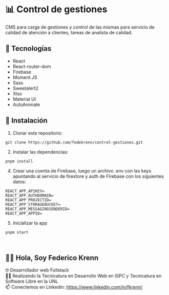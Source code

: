 # 📊 Control de gestiones

CMS para carga de gestiones y control de las mismas para servicio de calidad de atención a clientes, tareas de analista de calidad.

## 🚀 Tecnologías

- React
- React-router-dom
- Firebase
- Moment.JS
- Sass
- Sweetalert2
- Xlsx
- Material UI
- AutoAnimate

## 🔧 Instalación 

1. Clonar este repositorio: 
```
git clone https://github.com/fedekrenn/control-gestiones.git
```
2. Instalar las dependencias: 
```
pnpm install
```
4. Crear una cuenta de Firebase, luego un archivo .env con las keys apuntando al servicio de firestore y auth de Firebase con los siguientes datos: 
```
REACT_APP_APIKEY=
REACT_APP_AUTHDOMAIN=
REACT_APP_PROJECTID=
REACT_APP_STORAGEBUCKET=
REACT_APP_MESSAGINGSENDERID=
REACT_APP_APPID=
```
5. Inicializar la app
```
pnpm start 
```


<br>


## 🙋‍♂️ Hola, Soy Federico Krenn
:nerd_face: Desarrollador web Fullstack
<br>
👨‍🎓 Realizando la Tecnicatura en Desarrollo Web en ISPC y Tecnicatura en Software Libre en la UNL
<br>
📫 Conectemos en Linkedin: https://www.linkedin.com/in/fkrenn/
